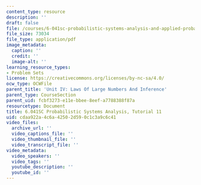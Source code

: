 ```yaml
---
content_type: resource
description: ''
draft: false
file: /courses/6-041sc-probabilistic-systems-analysis-and-applied-probability-fall-2013/cdaa922a4c6a42502d590c1c3a9c6c41_MIT6_041SCF13_tut11.pdf
file_size: 73034
file_type: application/pdf
image_metadata:
  caption: ''
  credit: ''
  image-alt: ''
learning_resource_types:
- Problem Sets
license: https://creativecommons.org/licenses/by-nc-sa/4.0/
ocw_type: OCWFile
parent_title: 'Unit IV: Laws Of Large Numbers And Inference'
parent_type: CourseSection
parent_uid: fcbf3273-e11e-bbee-8eef-a7788388f87a
resourcetype: Document
title: 6.041SC Probabilistic Systems Analysis, Tutorial 11
uid: cdaa922a-4c6a-4250-2d59-0c1c3a9c6c41
video_files:
  archive_url: ''
  video_captions_file: ''
  video_thumbnail_file: ''
  video_transcript_file: ''
video_metadata:
  video_speakers: ''
  video_tags: ''
  youtube_description: ''
  youtube_id: ''
---
```

